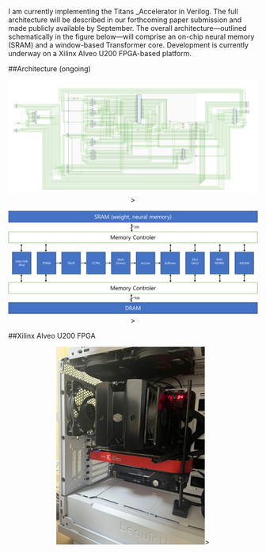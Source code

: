 I am currently implementing the Titans _Accelerator in Verilog.
The full architecture will be described in our forthcoming paper submission and made publicly available by September.
The overall architecture—outlined schematically in the figure below—will comprise an on-chip neural memory (SRAM) and a window-based Transformer core.
Development is currently underway on a Xilinx Alveo U200 FPGA-based platform.

##Architecture (ongoing)
<p align="center">
  <img src="top_arch.png" width="1000" >>
</p>

<p align="center">
  <img src="arch.png" width="1000" >>
</p>

##Xilinx Alveo U200 FPGA 
<p align="center">
  <img src="u200.jpeg" width="300" >>
</p>
